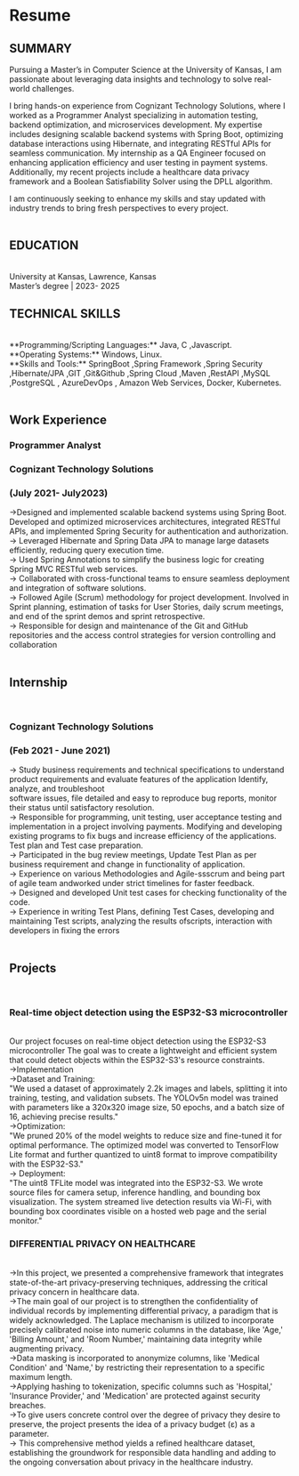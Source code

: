 # Resume
<h2>SUMMARY</h2>
Pursuing a Master’s in Computer Science at the University of Kansas, I am passionate about leveraging data insights and technology to solve real-world challenges.<br>

I bring hands-on experience from Cognizant Technology Solutions, where I worked as a Programmer Analyst specializing in automation testing, backend optimization, and microservices development. My expertise includes designing scalable backend systems with Spring Boot, optimizing database interactions using Hibernate, and integrating RESTful APIs for seamless communication. My internship as a QA Engineer focused on enhancing application efficiency and user testing in payment systems. Additionally, my recent projects include a healthcare data privacy framework and a Boolean Satisfiability Solver using the DPLL algorithm.<br>

I am continuously seeking to enhance my skills and stay updated with industry trends to bring fresh perspectives to every project.<br><br>

<h2>EDUCATION</h2><br>
University at Kansas, Lawrence, Kansas<br>
Master’s degree | 2023- 2025<br>


<h2>TECHNICAL SKILLS</h2><br>
**Programming/Scripting Languages:** Java, C ,Javascript.<br>
**Operating Systems:** Windows, Linux.<br>
**Skills and Tools:** SpringBoot ,Spring Framework ,Spring Security ,Hibernate/JPA ,GIT ,Git&Github ,Spring Cloud ,Maven ,RestAPI ,MySQL ,PostgreSQL , AzureDevOps , Amazon Web Services, Docker, Kubernetes. <br><br>

<h2>Work Experience</h2>
<h3>Programmer Analyst</h3>
<h3>Cognizant Technology Solutions</h3>                                                                         <h3>  (July 2021- July2023)</h3>

->Designed and implemented scalable backend systems using Spring Boot.
 Developed and optimized microservices architectures, integrated RESTful APIs, and
implemented Spring Security for authentication and authorization.<br>
-> Leveraged Hibernate and Spring Data JPA to manage large datasets efficiently, reducing
query execution time.<br>
-> Used Spring Annotations to simplify the business logic for creating Spring MVC RESTful
web services.<br>
-> Collaborated with cross-functional teams to ensure seamless deployment and integration of
software solutions.<br>
-> Followed Agile (Scrum) methodology for project development. Involved in Sprint planning,
estimation of tasks for User Stories, daily scrum meetings, and end of the sprint demos and
sprint retrospective.<br>
-> Responsible for design and maintenance of the Git and GitHub repositories and the access
control strategies for version controlling and collaboration<br><br>

<h2>Internship</h2><br>
<h3>Cognizant Technology Solutions</h3>   <h3>(Feb 2021 - June 2021)</h3>

-> Study business requirements and technical specifications to understand product
requirements and evaluate features of the application Identify, analyze, and troubleshoot<br>
software issues, file detailed and easy to reproduce bug reports, monitor their status until
satisfactory resolution.<br>
-> Responsible for programming, unit testing, user acceptance testing and implementation in a
project involving payments. Modifying and developing existing programs to fix bugs and
increase efficiency of the applications. Test plan and Test case preparation.<br>
-> Participated in the bug review meetings, Update Test Plan as per business requirement
and change in functionality of application.<br>
-> Experience on various Methodologies and Agile-ssscrum and being part of agile team
andworked under strict timelines for faster feedback.<br>
->  Designed and developed Unit test cases for checking functionality of the code.<br>
-> Experience in writing Test Plans, defining Test Cases, developing and maintaining Test
scripts, analyzing the results ofscripts, interaction with developers in fixing the errors<br><br>

<h2>Projects</h2><br>
<h3>Real-time object detection using the ESP32-S3 microcontroller</h3><br>
 Our project focuses on real-time object detection using the ESP32-S3 microcontroller
 The goal was to create a lightweight and efficient system that could detect objects within the
 ESP32-S3's resource constraints.<br>
->Implementation<br>
->Dataset and Training:<br>
"We used a dataset of approximately 2.2k images and labels, splitting it into training, testing, and validation subsets. The YOLOv5n model was trained with parameters like a 320x320 image size, 
 50 epochs, and a batch size of 16, achieving precise results."<br>
->Optimization:<br>
"We pruned 20% of the model weights to reduce size and fine-tuned it for optimal performance. 
 The optimized model was converted to TensorFlow Lite format and further quantized to uint8 format to improve compatibility with the ESP32-S3."<br>
-> Deployment:<br>
"The uint8 TFLite model was integrated into the ESP32-S3. We wrote source files for camera setup, inference handling, and bounding box visualization. The system streamed live detection
 results via Wi-Fi, with bounding box coordinates visible on a hosted 
 web page and the serial monitor."<br>

 
<h3>DIFFERENTIAL PRIVACY ON HEALTHCARE</h3><br>
->In this project, we presented a comprehensive framework that integrates state-of-the-art
privacy-preserving techniques, addressing the critical privacy concern in healthcare data.<br>
->The main goal of our project is to strengthen the confidentiality of individual records by
implementing differential privacy, a paradigm that is widely acknowledged. The Laplace
mechanism is utilized to incorporate precisely calibrated noise into numeric columns in the database, like
'Age,' 'Billing Amount,' and 'Room Number,' maintaining data integrity while augmenting
privacy.<br>
->Data masking is incorporated to anonymize columns, like 'Medical
Condition' and 'Name,' by restricting their representation to a specific maximum length.<br>
->Applying hashing to tokenization, specific columns such as 'Hospital,' 'Insurance Provider,' and
'Medication' are protected against security breaches.<br>
->To give users concrete control over the degree of privacy they desire to
preserve, the project presents the idea of a privacy budget (ε) as a parameter. <br>
-> This comprehensive method yields a refined healthcare dataset, establishing the groundwork for
responsible data handling and adding to the ongoing conversation about privacy in the
healthcare industry.<br>

